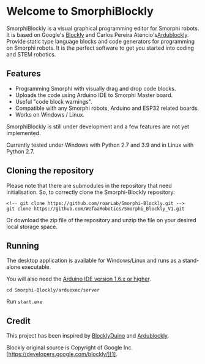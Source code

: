 # Welcome to SmorphiBlockly
SmorphiBlockly is a visual graphical programming editor for Smorphi robots. It is based on Google's [Blockly][1] and Carlos Pereira Atencio's[Ardublockly][2]. Provide static type language blocks and code generators for programming on Smorphi robots. It is the perfect software to get you started into coding and STEM robotics.


## Features
* Programming Smorphi with visually drag and drop code blocks.
* Uploads the code using Arduino IDE to Smorphi Master board.
* Useful "code block warnings".
* Compatible with any Smorphi robots, Arduino and ESP32 related boards.
* Works on Windows / Linux.

SmorphiBlockly is still under development and a few features are not yet implemented.

Currently tested under Windows with Python 2.7 and 3.9 and in Linux with Python 2.7.


## Cloning the repository
Please note that there are submodules in the repository that need initialisation. So, to correctly clone the Smorphi-Blockly repository:

```
<!-- git clone https://github.com/roarLab/Smorphi-Blockly.git -->
git clone https://github.com/WefaaRobotics/Smorphi_Blockly_V1.git

```
Or download the zip file of the repository and unzip the file on your desired local storage space.

## Running
The desktop application is available for Windows/Linux and runs as a stand-alone executable.

You will also need the [Arduino IDE version 1.6.x or higher][2].

```
cd Smorphi-Blockly/arduexec/server

```
Run ```start.exe```


## Credit
This project has been inspired by [BlocklyDuino][3] and [Ardublockly][2].

Blockly original source is Copyright of Google Inc. [https://developers.google.com/blockly/][1].





[1]: https://developers.google.com/blockly/
[2]: https://github.com/carlosperate/ardublockly
[3]: https://github.com/BlocklyDuino/BlocklyDuino

